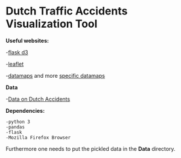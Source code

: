 # Dutch Traffic Accidents Visualization Tool


**Useful websites:**

-[flask d3](https://realpython.com/blog/python/web-development-with-flask-fetching-data-with-requests/)

-[leaflet](http://leafletjs.com/examples/quick-start)

-[datamaps](https://datamaps.github.io) and more [specific datamaps](http://rmaps.github.io/blog/posts/animated-choropleths/ )


**Data**

-[Data on Dutch Accidents](http://www.rijkswaterstaat.nl/apps/geoservices/geodata/dmc/bron/)

**Dependencies:**

    -python 3
    -pandas
    -flask
    -Mozilla Firefox Browser
    
Furthermore one needs to put the pickled data in the **Data** directory.
    
